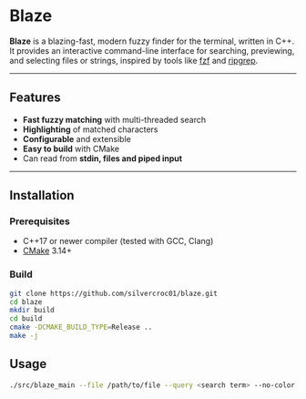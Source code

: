 
# Blaze

**Blaze** is a blazing-fast, modern fuzzy finder for the terminal, written in C++.  
It provides an interactive command-line interface for searching, previewing, and selecting files or strings, inspired by tools like [fzf](https://github.com/junegunn/fzf) and [ripgrep](https://github.com/BurntSushi/ripgrep).

---

## Features

- **Fast fuzzy matching** with multi-threaded search
- **Highlighting** of matched characters
- **Configurable** and extensible
- **Easy to build** with CMake
- Can read from **stdin, files and piped input**
---

## Installation

### Prerequisites

- C++17 or newer compiler (tested with GCC, Clang)
- [CMake](https://cmake.org/) 3.14+

### Build

```bash
git clone https://github.com/silvercroc01/blaze.git
cd blaze
mkdir build
cd build
cmake -DCMAKE_BUILD_TYPE=Release ..
make -j
```

## Usage 

```bash 
./src/blaze_main --file /path/to/file --query <search term> --no-color <no colored o/p>
```
